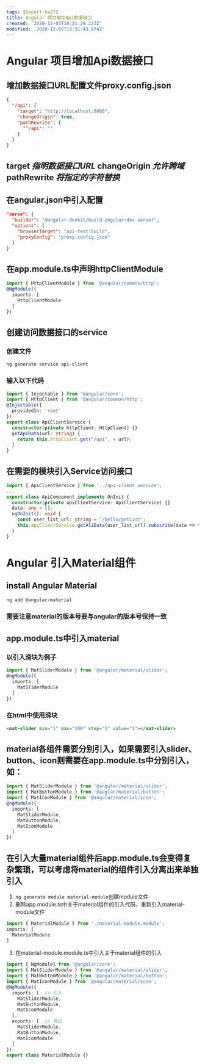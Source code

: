 ```yaml
---
tags: [Import-6a27]
title: Angular 项目增加Api数据接口
created: '2020-12-05T10:21:29.223Z'
modified: '2020-12-05T13:31:43.674Z'
---
```


# Angular 项目增加Api数据接口
## 增加数据接口URL配置文件proxy.config.json
```json
{
  "/api": {
    "target": "http://localhost:8080",
    "changeOrigin": true,
    "pathRewrite": {
      "^/api": ""
    }
  }
}
```
__target__
_指明数据接口URL_
__changeOrigin__
_允许跨域_
__pathRewrite__
_将指定的字符替换_
---
## 在angular.json中引入配置
```json
"serve": {
  "builder": "@angular-devkit/build-angular:dev-server",
  "options": {
    "browserTarget": "api-test:build",
    "proxyConfig": "proxy.config.json"
  }
}
```
## 在app.module.ts中声明httpClientModule
```typescript
import { HttpClientModule } from '@angular/common/http';
@NgModule({
  imports: [
    HttpClientModule
  ]
})
```
## 创建访问数据接口的service
### 创建文件
`ng generate service api-client`
### 输入以下代码
```typescript
import { Injectable } from '@angular/core';
import { HttpClient } from '@angular/common/http';
@Injectable({
  providedIn: 'root'
})
export class ApiClientService {
  constructor(private httpClient: HttpClient) {}
  getApiData(url: string) {
    return this.httpClient.get("/api", + url);
  }
}
```
## 在需要的模块引入Service访问接口
```typescript
import { ApiClientService } from '../api-client.service';
...
export class ApiComponent implements OnInit {
  constructor(private apiClientService: ApiClientService) {}
  data: any = [];
  ngOnInit(): void {
    const user_list_url: string = "/hello/getList";
    this.apiClientService.getAliData(user_list_url).subscribe(data => this.data = data);
  }
}
```
# Angular 引入Material组件
## install Angular Material
```typescript
ng add @angular/material
```
### 需要注意material的版本号要与angular的版本号保持一致
## app.module.ts中引入material
### 以引入滑块为例子
```typescript
import { MatSliderModule } from '@angular/material/slider';
@ngModule({
  imports: [
    MatSliderModule
  ]
})
```
### 在html中使用滑块
```html
<mat-slider min="1" max="100" step="1" value="1"></mat-slider>
```
## material各组件需要分别引入，如果需要引入slider、button、icon则需要在app.module.ts中分别引入，如：
```typescript
import { MatSliderModule } from '@angular/material/slider';
import { MatButtonModule } from '@auglar/material/button';
import { MatIconModule } from '@angular/material/icon';
@ngModule({
  imports: [
    MatSliderModule,
    MatButtonModule,
    MatIconModule
  ]
})
```
## 在引入大量material组件后app.module.ts会变得复杂繁琐，可以考虑将material的组件引入分离出来单独引入
1. `ng generate module material-module`创建module文件
2. 删除app.module.ts中关于material组件的引入代码，重新引入material-module文件
```typescript
import { MaterialModule } from './material-module.module';
imports: [
  MaterialModule
]
```
3. 在material-module.module.ts中引入关于material组件的引入
```typescript
import { NgModule} from '@angular/core';
import { MatSliderModule } from '@angular/material/slider';
import { MatButtonModule } from '@angular/material/button';
import { MatIconModule } from '@angular/material/icon';
@NgModule({
  imports: [  // 引入
    MatSliderModule,
    MatButtonModule,
    MatIconModule
  ],
  exports: [  // 导出
    MatSliderModule,
    MatButtonModule,
    MatIconModule
  ]
})
export class MaterialModule {}
```